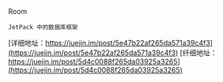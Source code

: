 
Room
```
JetPack 中的数据库框架

```
[详细地址：https://juejin.im/post/5e47b22af265da571a39c4f3](https://juejin.im/post/5e47b22af265da571a39c4f3)
[纤细地址：https://juejin.im/post/5d4c0088f265da03925a3265](https://juejin.im/post/5d4c0088f265da03925a3265)
